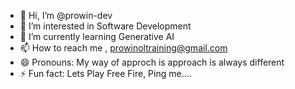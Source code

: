 - 👋 Hi, I’m @prowin-dev
- 👀 I’m interested in Software Development
- 🌱 I’m currently learning Generative AI
- 📫 How to reach me , prowinoltraining@gmail.com
- 😄 Pronouns: My way of approch is approach is always different
- ⚡ Fun fact: Lets Play Free Fire, Ping me....

<!---
prowin-dev/prowin-dev is a ✨ special ✨ repository because its `README.md` (this file) appears on your GitHub profile.
You can click the Preview link to take a look at your changes.
--->
